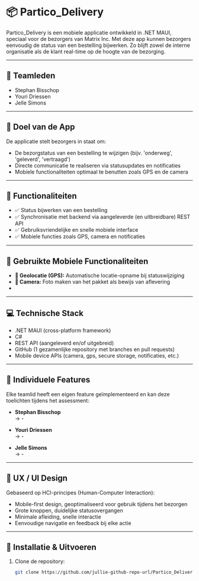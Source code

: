 # 📦 Partico_Delivery

Partico_Delivery is een mobiele applicatie ontwikkeld in .NET MAUI, speciaal voor de bezorgers van Matrix Inc. Met deze app kunnen bezorgers eenvoudig de status van een bestelling bijwerken. Zo blijft zowel de interne organisatie als de klant real-time op de hoogte van de bezorging.

---

## 👥 Teamleden

- Stephan Bisschop  
- Youri Driessen  
- Jelle Simons

---

## 🎯 Doel van de App

De applicatie stelt bezorgers in staat om:
- De bezorgstatus van een bestelling te wijzigen (bijv. 'onderweg', 'geleverd', 'vertraagd')
- Directe communicatie te realiseren via statusupdates en notificaties
- Mobiele functionaliteiten optimaal te benutten zoals GPS en de camera

---

## 🧩 Functionaliteiten

- ✅ Status bijwerken van een bestelling
- ✅ Synchronisatie met backend via aangeleverde (en uitbreidbare) REST API
- ✅ Gebruiksvriendelijke en snelle mobiele interface
- ✅ Mobiele functies zoals GPS, camera en notificaties

---

## 📱 Gebruikte Mobiele Functionaliteiten

- **📍 Geolocatie (GPS):** Automatische locatie-opname bij statuswijziging
- **📸 Camera:** Foto maken van het pakket als bewijs van aflevering
- 

---

## 💻 Technische Stack

- .NET MAUI (cross-platform framework)
- C#
- REST API (aangeleverd en/of uitgebreid)
- GitHub (1 gezamenlijke repository met branches en pull requests)
- Mobile device APIs (camera, gps, secure storage, notificaties, etc.)

---

## 🔧 Individuele Features

Elke teamlid heeft een eigen feature geïmplementeerd en kan deze toelichten tijdens het assessment:

- **Stephan Bisschop**  
  → -

- **Youri Driessen**  
  → -

- **Jelle Simons**  
  → -


---

## 🎨 UX / UI Design

Gebaseerd op HCI-principes (Human-Computer Interaction):
- Mobile-first design, geoptimaliseerd voor gebruik tijdens het bezorgen
- Grote knoppen, duidelijke statusovergangen
- Minimale afleiding, snelle interactie
- Eenvoudige navigatie en feedback bij elke actie

---

## 🚀 Installatie & Uitvoeren

1. Clone de repository:
   ```bash
   git clone https://github.com/jullie-github-repo-url/Partico_Delivery.git
